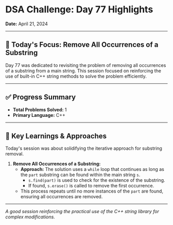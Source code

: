 # DSA Challenge: Day 77 Highlights

**Date:** April 21, 2024

---

## 🎯 Today's Focus: Remove All Occurrences of a Substring

Day 77 was dedicated to revisiting the problem of removing all occurrences of a substring from a main string. This session focused on reinforcing the use of built-in C++ string methods to solve the problem efficiently.

---

## ✅ Progress Summary

-   **Total Problems Solved:** 1
-   **Primary Language:** C++

---

## 🧠 Key Learnings & Approaches

Today's session was about solidifying the iterative approach for substring removal.

1.  **Remove All Occurrences of a Substring:**
    -   **Approach:** The solution uses a `while` loop that continues as long as the `part` substring can be found within the main string `s`.
        -   `s.find(part)` is used to check for the existence of the substring.
        -   If found, `s.erase()` is called to remove the first occurrence.
    -   This process repeats until no more instances of the `part` are found, ensuring all occurrences are removed.

---

_A good session reinforcing the practical use of the C++ string library for complex modifications._
